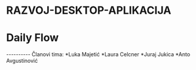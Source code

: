# RAZVOJ-DESKTOP-APLIKACIJA

<h1>Daily Flow</h1>  
----------  
Članovi tima:
*Luka Majetić  
*Laura Celcner  
*Juraj Jukica  
*Anto Avgustinović  
